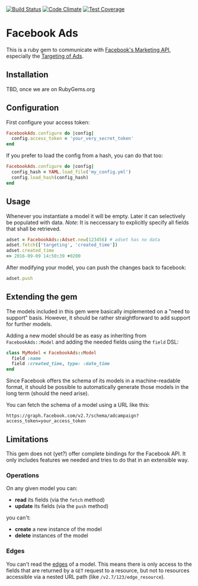 [![Build Status](https://travis-ci.org/kaeuferportal/facebook_ads.svg?branch=master)](https://travis-ci.org/kaeuferportal/facebook_ads)
[![Code Climate](https://codeclimate.com/github/kaeuferportal/facebook_ads/badges/gpa.svg)](https://codeclimate.com/github/kaeuferportal/facebook_ads)
[![Test Coverage](https://codeclimate.com/github/kaeuferportal/facebook_ads/badges/coverage.svg)](https://codeclimate.com/github/kaeuferportal/facebook_ads/coverage)

# Facebook Ads

This is a ruby gem to communicate with [Facebook's Marketing API](https://developers.facebook.com/docs/marketing-apis),
especially the [Targeting of Ads](https://developers.facebook.com/docs/marketing-api/buying-api/targeting).

## Installation

TBD, once we are on RubyGems.org

## Configuration

First configure your access token:
````ruby
FacebookAds.configure do |config|
  config.access_token = 'your_very_secret_token'
end
````

If you prefer to load the config from a hash, you can do that too:
````ruby
FacebookAds.configure do |config|
  config_hash = YAML.load_file('my_config.yml')
  config.load_hash(config_hash)
end
````

## Usage

Whenever you instantiate a model it will be empty. Later it can selectively
be populated with data. *Note*: It is neccessary to explicitly specify 
all fields that shall be retrieved.

````ruby
adset = FacebookAds::Adset.new(123456) # adset has no data
adset.fetch(['targeting', 'created_time'])
adset.created_time
=> 2016-09-09 14:50:39 +0200
````

After modifying your model, you can push the changes back to facebook:

````ruby
adset.push
````

## Extending the gem

The models included in this gem were basically implemented on a
"need to support" basis. However, it should be rather straightforward
to add support for further models.

Adding a new model should be as easy as inheriting from `FacebookAds::Model`
and adding the needed fields using the `field` DSL:

````ruby
class MyModel < FacebookAds::Model
  field :name
  field :created_time, type: :date_time
end
````

Since Facebook offers the schema of its models in a machine-readable
format, it should be possible to automatically generate those models
in the long term (should the need arise).

You can fetch the schema of a model using a URL like this:

````
https://graph.facebook.com/v2.7/schema/adcampaign?access_token=your_access_token
````

## Limitations

This gem does not (yet?) offer complete bindings for the Facebook API.
It only includes features we needed and tries to do that in an extensible
way.

### Operations

On any given model you can:

* **read** its fields (via the `fetch` method)
* **update** its fields (via the `push` method)

you can't:

* **create** a new instance of the model
* **delete** instances of the model

### Edges

You can't read the [edges](https://developers.facebook.com/docs/graph-api/overview) of a model. 
This means there is only access to the fields that are returned by a
`GET` request to a resource, but not to resources accessible via a
nested URL path (like `/v2.7/123/edge_resource`).
